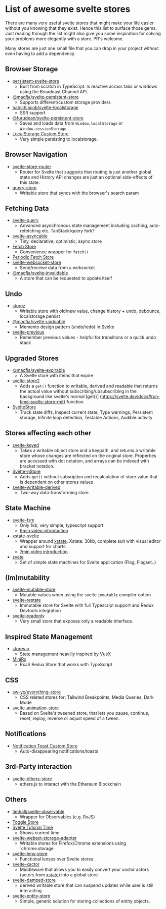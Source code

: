 # List of awesome svelte stores
There are many very useful svelte stores that might make your life easier without you knowing that they exist. Hence this list to surface those gems.
Just reading through the list might also give you some inspiration for solving your problems more elegantly with a store. PR's welcome.

Many stores are just one small file that you can drop in your project without even having to add a dependency.


## Browser Storage
- [persistent-svelte-store](https://github.com/omer-g/persistent-svelte-store) 
  - Built from scratch in TypeScript. Is reactive across tabs or windows using the Broadcast Channel API.
- [@macfja/svelte-persistent-store](https://github.com/MacFJA/svelte-persistent-store)
  - Supports different/custom storage providers 
- [babichjacob/svelte-localstorage](https://github.com/babichjacob/svelte-localstorage)
  - SSR support 
- [@furudean/svelte-persistent-store](https://github.com/furudean/svelte-persistent-store) 
    - Saves and loads data from `Window.localStorage` or `Window.sessionStorage`.
- [LocalStorage Custom Store](https://svelte.dev/repl/e6c0e3db7d064d43a7e4559b2862e1f7?version=3.48.0)
  - Very simple persisting to localstorage.  

## Browser Navigation
- [svelte-store-router](https://github.com/zyxd/svelte-store-router) 
    - Router for Svelte that suggests that routing is just another global state and History API changes are just an optional side-effects of this state.
- [query-store](https://github.com/buhrmi/query-store )
    - Writable store that syncs with the browser's search param

## Fetching Data
- [svelte-query](https://github.com/SvelteStack/svelte-query)
  - Advanced asynchronous state management including caching, auto-refetching etc. TanStack/query fork?
- [svelte-asyncable](https://github.com/PaulMaly/svelte-asyncable )
    - Tiny, declarative, optimistic, async store
- [Fetch Store](https://svelte.dev/repl/a74f1ed8e3eb4aec82cb743e13443ee4?version=3.48.0)
  - Convenience wrapper for `fetch()`
- [Periodic Fetch Store](https://svelte.dev/repl/b8fa406464d6434fba97902ac78b5e2b?version=3.48.0)
- [svelte-websocket-store](https://github.com/arlac77/svelte-websocket-store)
  - Send/receive data from a websocket 
- [@macfja/svelte-invalidable](https://github.com/MacFJA/svelte-invalidable )
    - A store that can be requested to update itself

## Undo
- [storez](https://github.com/plrenaudin/svelte-storez )
    - Writable store with old/new value, change history + undo, debounce, localstorage persist
- [@macfja/svelte-undoable](https://github.com/macfja/svelte-undoable )
    - Memento design pattern (undo/redo) in Svelte
- [svelte-previous](https://github.com/bryanmylee/svelte-previous) 
    - Remember previous values - helpful for transitions or a quick undo stack

## Upgraded Stores
- [@macfja/svelte-expirable](https://github.com/MacFJA/svelte-expirable )
    - A Svelte store with items that expire
- [svelte-store2](https://github.com/vkurko/svelte-store2 )
    - Adds a `get()` function to writable, derived and readable that returns the actual value without subscribing/ubsubscribing in the background like svelte's normal [get()]
    (https://svelte.dev/docs#run-time-svelte-store-get) function.
- [SvelteStore](https://github.com/gitbreaker222/SvelteStore )
    - Track state diffs, Inspect current state, Type warnings, Persistent storage, Infinite loop detection, Testable Actions, Audible activity

## Stores affecting each other
- [svelte-keyed](https://github.com/bryanmylee/svelte-keyed) 
    - Takes a writable object store and a keypath, and returns a writable store whose changes are reflected on the original store. Properties are accessed with dot notation, and arrays can be indexed with bracket notation.
- [Svelte-nStore](https://github.com/lacikawiz/svelte-nStore) 
    - Adds `get()` without subsription and recalculation of store value that is dependent on other stores values
- [svelte-writable-derived](https://github.com/PixievoltNo1/svelte-writable-derived )
    - Two-way data-transforming store

## State Machine
- [svelte-fsm](https://github.com/kenkunz/svelte-fsm)
  - Only 1kb, very simple, typescript support
  - [9min video introduction](https://www.youtube.com/watch?v=3_D-3HPUdEI)
- [xstate-svelte](https://xstate.js.org/docs/packages/xstate-svelte/#quick-start)
  - Wrapper around [xstate](https://xstate.js.org/). Xstate: 30kb, complete suit with visual editor and support for charts.
  - [7min video introduction](https://www.youtube.com/watch?v=NIfQsc5XAzU)
- [svate](https://github.com/AlexxNB/svate )
    - Set of simple state machines for Svelte application (Flag, Flagset..)

## (Im)mutability
- [svelte-mutable-store](https://github.com/feltcoop/svelte-mutable-store) 
    - Mutable values when using  the  svelte `immutable` compiler option
- [svelte-restate](https://github.com/endenwer/svelte-restate )
    - Immutable store for Svelte with full Typescript support and Redux Devtools integration
- [svelte-readonly](https://github.com/Crisfole/svelte-readonly) 
    - Very small store that exposes only a readable interface.

## Inspired State Management
- [stores-x](https://github.com/Anyass3/stores-x) 
    - State management heaviliy inspired by [VueX](https://github.com/vuejs/vuex)
- [MiniRx](https://spierala.github.io/mini-rx-store/) 
    - RxJS Redux Store that works with TypeScript

## CSS
- [sw-yx/everything-store](https://github.com/sw-yx/everything-store)
  - CSS related stores for: Tailwind Breakpoints, Media Queries, Dark Mode 
- [svelte-animation-store](https://github.com/joshnuss/svelte-animation-store) 
    - Based on Svelte's tweened store, that lets you pause, continue, reset, replay, reverse or adjust speed of a tween.

## Notifications
- [Notification Toast Custom Store](https://svelte.dev/repl/e166b01bc46149a49895c1622d26ce7e?version=3.48.0)
  - Auto-disappearing notifications/toasts

## 3rd-Party interaction
- [svelte-ethers-store](https://www.npmjs.com/package/svelte-ethers-store) 
    - ethers.js to interact with the Ethereum Blockchain

## Others
- [timhall/svelte-observable](https://github.com/timhall/svelte-observable)
  - Wrapper for Observables (e.g. RxJS) 
- [Toggle Store](https://svelte.dev/repl/a3cb054398a94698a4cfe4c44f33b923?version=3.48.0)
- [Svelte Tutorial Time](https://github.com/sveltejs/svelte/blob/master/site/content/tutorial/08-stores/03-readable-stores/app-b/stores.js)
  - Shows current time 
- [svelte-webext-storage-adapter](https://github.com/PixievoltNo1/svelte-webext-storage-adapter )
    - Writable stores for Firefox/Chrome extensions using `chrome.storage
- [svelte-lens-store](https://github.com/aredridel/svelte-lens-store) 
    - Functional lenses over Svelte stores
- [svelte-xactor](https://github.com/wobsoriano/svelte-xactor) 
    - Middleware that allows you to easily convert your xactor actors (actors from [xstate](https://xstate.js.org/)) into a global store
- [svelte-damped-store](https://github.com/aredridel/svelte-damped-store) 
    - derived writable store that can suspend updates while user is still interacting 
- [svelte-entity-store](https://github.com/tony-sull/svelte-entity-store) 
    -  Simple, generic solution for storing collections of entity objects.
